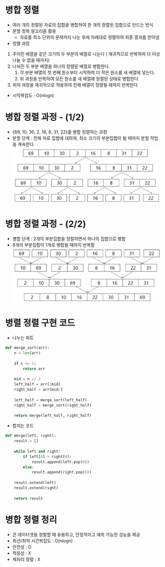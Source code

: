 # 병합 정렬
- 여러 개의 정렬된 자료의 집합을 병합하여 한 개의 정렬된 집합으로 만드는 방식
- 분할 정복 알고리즘 활용
    - 자료를 최소 단위의 문제까지 나눈 후에 차례대로 정렬하여 최종 결과를 얻어냄
- 정렬 과정
1. 주어진 배열을 같은 크기의 두 부분의 배열로 나눈다 ( 재귀적으로 반복하여 더 이상 나눌 수 없을 때까지)
2. 나눠진 두 부분 배열을 하나의 정렬된 배열로 병합한다.
    1. 각 부분 배열의 첫 번째 원소부터 시작하여 더 작은 원소를 새 배열에 넣는다.
    2. 위 과정을 반복하여 모든 원소를 새 배열에 정렬된 상태로 병합한다
3. 위의 과정을 재귀적으로 적용하여 전체 배열이 정렬될 때까지 반복한다
- 시작복잡도 : O(nlogn)

# 병합 정렬 과정 - (1/2)
- {69, 10, 30, 2, 16, 8, 31, 22}를 병합 정렬하는 과정
- 분할 단계 : 전체 자료 집합에 대하여, 최소 크기의 부분집합이 될 때까지 분할 작업을 계속한다
![alt text](image-5.png)

# 병합 정렬 과정 - (2/2)
- 병합 단계 : 2개의 부분집합을 정렬하면서 하나의 집합으로 병합
- 8개의 부분집합이 1개로 병합될 때까지 반복함
![alt text](image-6.png)

# 병렬 정렬 구현 코드
- 나누는 파트
```python
def merge_sort(arr):
    n = len(arr)

    if n <= 1:
        return arr
    
    mid = n // 2
    left_half = arr[:mid]
    right_half = arr[mid:]

    left_half = merge_sort(left_half)
    right_half = merge_sort(right_half)

    return merge(left_half, right_half)
```

- 합치는 코드
```python
def merge(left, right):
    result = []

    while left and right:
        if left[0] < right[0]:
            result.append(left.pop(0))
        else:
            result.append(right.pop(0))
    
    result.extend(left)
    result.extend(right)

    return result
```

# 병합 정렬 정리
- 큰 데이터셋을 정렬할 때 유용하고, 안정적이고 예측 가능한 성능을 제공
- 최선/최악 시간복잡도 : O(nlogn)
- 안전성 : O
- 적응성 : X
- 제자리 정렬 : X